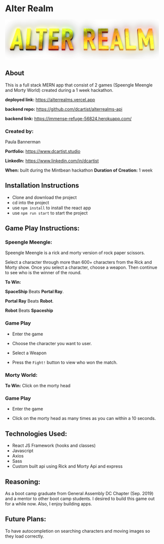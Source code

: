 

# Alter Realm

![alter realm](src/Images/alterRealm.png)

## About

This is a full stack MERN app that consist of 2 games (Speengle Meengle and Morty World) created during a 1 week hackathon.

**deployed link:** https://alterrealms.vercel.app

**backend repo:** https://github.com/dcartist/alterrealms-api

**backend link:** https://immense-refuge-56824.herokuapp.com/

### **Created by:** 

Paula Bannerman

**Portfolio:** https://www.dcartist.studio

**LinkedIn:** https://www.linkedin.com/in/dcartist

**When:** built during the Mintbean hackathon
**Duration of Creation:** 1 week

## Installation Instructions

- Clone and download the project
- cd into the project 
- use `npm install` to install the react app
- use `npm run start` to start the project

## Game Play Instructions:

### Speengle Meengle:

Speengle Meengle is a rick and morty version of rock paper scissors.

Select a character through more than 600+ characters from the Rick and Morty show. Once you select a character, choose a weapon. Then continue to see who is the winner of the round.

**To Win:** 

**SpaceShip** Beats **Portal Ray**. 

**Portal Ray** Beats **Robot**. 

**Robot** Beats **Spaceship**

### Game Play

- Enter the game

- Choose the character you want to user.

- Select a Weapon

- Press the `Fight!` button to view who won the match.

  

### Morty World:

**To Win:**  Click on the morty head

### Game Play

- Enter the game

- Click on the morty head as many times as you can within a 10 seconds.

  

## **Technologies Used:**

- React JS Framework (hooks and classes)
- Javascript
- Axios
- Sass
- Custom built api using Rick and Morty Api and express

## Reasoning:

As a boot camp graduate from General Assembly DC Chapter (Sep. 2019) and a mentor to other boot camp students. I desired to build this game out for a while now. Also, I enjoy building apps. 

## Future Plans:

To have autocompletion on searching characters and moving images so they load correctly.